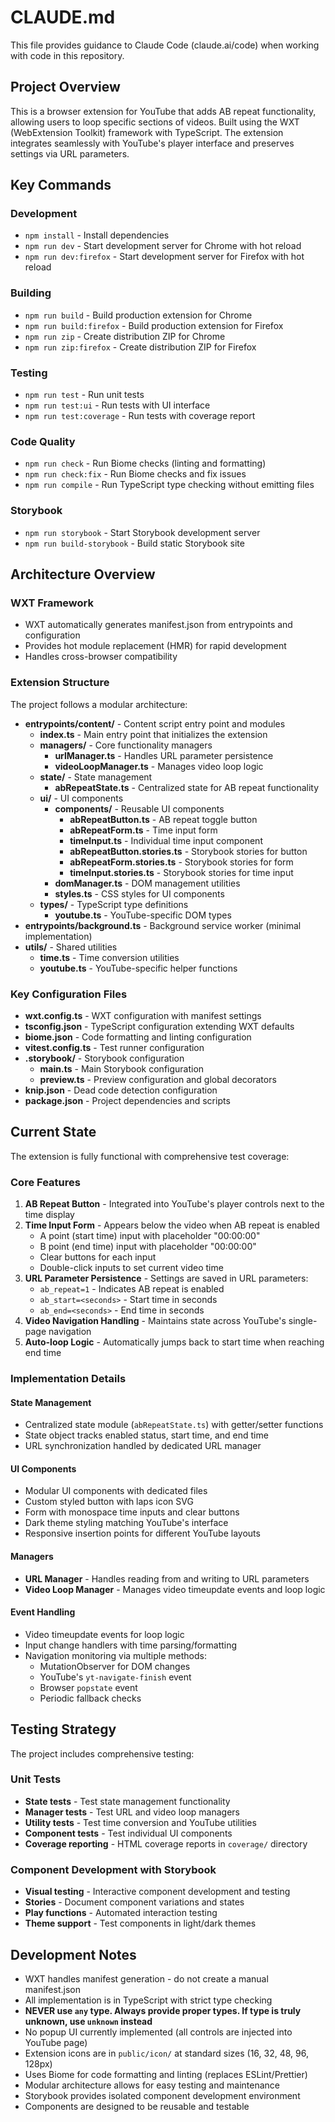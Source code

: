 # CLAUDE.md

This file provides guidance to Claude Code (claude.ai/code) when working with code in this repository.

## Project Overview

This is a browser extension for YouTube that adds AB repeat functionality, allowing users to loop specific sections of videos. Built using the WXT (WebExtension Toolkit) framework with TypeScript. The extension integrates seamlessly with YouTube's player interface and preserves settings via URL parameters.

## Key Commands

### Development

- `npm install` - Install dependencies
- `npm run dev` - Start development server for Chrome with hot reload
- `npm run dev:firefox` - Start development server for Firefox with hot reload

### Building

- `npm run build` - Build production extension for Chrome
- `npm run build:firefox` - Build production extension for Firefox
- `npm run zip` - Create distribution ZIP for Chrome
- `npm run zip:firefox` - Create distribution ZIP for Firefox

### Testing

- `npm run test` - Run unit tests
- `npm run test:ui` - Run tests with UI interface
- `npm run test:coverage` - Run tests with coverage report

### Code Quality

- `npm run check` - Run Biome checks (linting and formatting)
- `npm run check:fix` - Run Biome checks and fix issues
- `npm run compile` - Run TypeScript type checking without emitting files

### Storybook

- `npm run storybook` - Start Storybook development server
- `npm run build-storybook` - Build static Storybook site

## Architecture Overview

### WXT Framework

- WXT automatically generates manifest.json from entrypoints and configuration
- Provides hot module replacement (HMR) for rapid development
- Handles cross-browser compatibility

### Extension Structure

The project follows a modular architecture:

- **entrypoints/content/** - Content script entry point and modules
  - **index.ts** - Main entry point that initializes the extension
  - **managers/** - Core functionality managers
    - **urlManager.ts** - Handles URL parameter persistence
    - **videoLoopManager.ts** - Manages video loop logic
  - **state/** - State management
    - **abRepeatState.ts** - Centralized state for AB repeat functionality
  - **ui/** - UI components
    - **components/** - Reusable UI components
      - **abRepeatButton.ts** - AB repeat toggle button
      - **abRepeatForm.ts** - Time input form
      - **timeInput.ts** - Individual time input component
      - **abRepeatButton.stories.ts** - Storybook stories for button
      - **abRepeatForm.stories.ts** - Storybook stories for form
      - **timeInput.stories.ts** - Storybook stories for time input
    - **domManager.ts** - DOM management utilities
    - **styles.ts** - CSS styles for UI components
  - **types/** - TypeScript type definitions
    - **youtube.ts** - YouTube-specific DOM types
- **entrypoints/background.ts** - Background service worker (minimal implementation)
- **utils/** - Shared utilities
  - **time.ts** - Time conversion utilities
  - **youtube.ts** - YouTube-specific helper functions

### Key Configuration Files

- **wxt.config.ts** - WXT configuration with manifest settings
- **tsconfig.json** - TypeScript configuration extending WXT defaults
- **biome.json** - Code formatting and linting configuration
- **vitest.config.ts** - Test runner configuration
- **.storybook/** - Storybook configuration
  - **main.ts** - Main Storybook configuration
  - **preview.ts** - Preview configuration and global decorators
- **knip.json** - Dead code detection configuration
- **package.json** - Project dependencies and scripts

## Current State

The extension is fully functional with comprehensive test coverage:

### Core Features

1. **AB Repeat Button** - Integrated into YouTube's player controls next to the time display
2. **Time Input Form** - Appears below the video when AB repeat is enabled
   - A point (start time) input with placeholder "00:00:00"
   - B point (end time) input with placeholder "00:00:00"
   - Clear buttons for each input
   - Double-click inputs to set current video time
3. **URL Parameter Persistence** - Settings are saved in URL parameters:
   - `ab_repeat=1` - Indicates AB repeat is enabled
   - `ab_start=<seconds>` - Start time in seconds
   - `ab_end=<seconds>` - End time in seconds
4. **Video Navigation Handling** - Maintains state across YouTube's single-page navigation
5. **Auto-loop Logic** - Automatically jumps back to start time when reaching end time

### Implementation Details

#### State Management

- Centralized state module (`abRepeatState.ts`) with getter/setter functions
- State object tracks enabled status, start time, and end time
- URL synchronization handled by dedicated URL manager

#### UI Components

- Modular UI components with dedicated files
- Custom styled button with laps icon SVG
- Form with monospace time inputs and clear buttons
- Dark theme styling matching YouTube's interface
- Responsive insertion points for different YouTube layouts

#### Managers

- **URL Manager** - Handles reading from and writing to URL parameters
- **Video Loop Manager** - Manages video timeupdate events and loop logic

#### Event Handling

- Video timeupdate events for loop logic
- Input change handlers with time parsing/formatting
- Navigation monitoring via multiple methods:
  - MutationObserver for DOM changes
  - YouTube's `yt-navigate-finish` event
  - Browser `popstate` event
  - Periodic fallback checks

## Testing Strategy

The project includes comprehensive testing:

### Unit Tests

- **State tests** - Test state management functionality
- **Manager tests** - Test URL and video loop managers
- **Utility tests** - Test time conversion and YouTube utilities
- **Component tests** - Test individual UI components
- **Coverage reporting** - HTML coverage reports in `coverage/` directory

### Component Development with Storybook

- **Visual testing** - Interactive component development and testing
- **Stories** - Document component variations and states
- **Play functions** - Automated interaction testing
- **Theme support** - Test components in light/dark themes

## Development Notes

- WXT handles manifest generation - do not create a manual manifest.json
- All implementation is in TypeScript with strict type checking
- **NEVER use `any` type. Always provide proper types. If type is truly unknown, use `unknown` instead**
- No popup UI currently implemented (all controls are injected into YouTube page)
- Extension icons are in `public/icon/` at standard sizes (16, 32, 48, 96, 128px)
- Uses Biome for code formatting and linting (replaces ESLint/Prettier)
- Modular architecture allows for easy testing and maintenance
- Storybook provides isolated component development environment
- Components are designed to be reusable and testable
